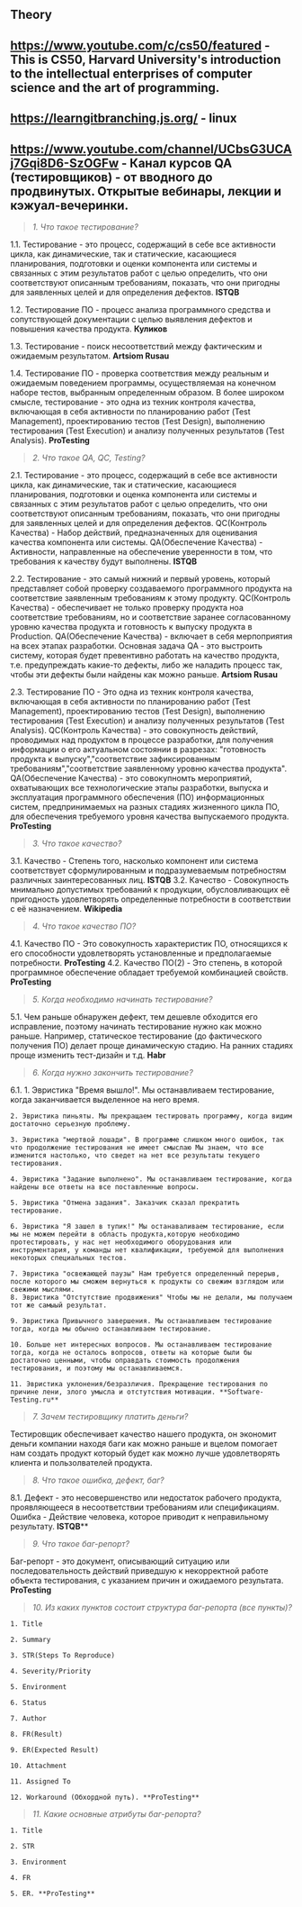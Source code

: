 ## Theory

## https://www.youtube.com/c/cs50/featured - This is CS50, Harvard University's introduction to the intellectual enterprises of computer science and the art of programming.

## https://learngitbranching.js.org/ - linux

## https://www.youtube.com/channel/UCbsG3UCAj7Gqi8D6-SzOGFw - Канал курсов QA (тестировщиков) - от вводного до продвинутых. Открытые вебинары, лекции и кэжуал-вечеринки.

>*1. Что такое тестирование?*

1.1. Тестирование - это процесс, содержащий в себе все активности цикла, как динамические, так и статические, касающиеся планирования, подготовки и оценки компонента или системы и связанных с этим результатов работ с целью определить, что они соответствуют описанным требованиям, показать, что они пригодны для заявленных целей и для определения дефектов. **ISTQB**

1.2. Тестирование ПО - процесс анализа программного средства и сопутствующей документации с целью выявления дефектов и повышения качества продукта. **Куликов**

1.3. Тестирование - поиск несоответствий между фактическим и ожидаемым результатом. **Artsiom Rusau**

1.4. Тестирование ПО - проверка соответствия между реальным и ожидаемым поведением программы, осуществляемая на конечном наборе тестов, выбранным определенным образом. В более широком смысле, тестирование - это одна из техник контроля качества, включающая в себя активности по планированию работ (Test Management), проектированию тестов (Test Design), выполнению тестирования (Test Execution) и анализу полученных результатов (Test Analysis). **ProTesting**

>*2. Что такое QA, QC, Testing?*

2.1. Тестирование - это процесс, содержащий в себе все активности цикла, как динамические, так и статические, касающиеся планирования, подготовки и оценка компонента или системы и связанных с этим 		  результатов работ с целью определить, что они соответствуют описанным требованиям, показать, что они пригодны для заявленных целей и для определения дефектов.
QC(Контроль Качества) - Набор действий, предназначенных для оценивания качества компонента или системы.
QA(Обеспечение Качества) - Активности, направленные на обеспечение уверенности в том, что требования к качеству будут выполнены. **ISTQB**

2.2. Тестирование - это самый нижний и первый уровень, который представляет собой проверку создаваемого программного продукта на соответствие заявленным требованиям к этому продукту.
QC(Контроль Качества) - обеспечивает не только проверку продукта ноа соответствие требованиям, но и соответствие заранее согласованному уровню качества продукта и готовность к выпуску продукта в Production.
QA(Обеспечение Качества) - включает в себя мерпоприятия на всех этапах разработки. Основная задача QA - это выстроить систему, которая будет превентивно работать на качество продукта, т.е. предупреждать какие-то дефекты, либо же наладить процесс так, чтобы эти дефекты были найдены как можно раньше. **Artsiom Rusau**

2.3. Тестирование ПО - Это одна из техник контроля качества, включающая в себя активности по планированию работ (Test Management), проектированию тестов (Test Design), выполнению тестирования (Test Execution) и анализу полученных результатов (Test Analysis).
QC(Контроль Качества) - это совокупность действий, проводимых над продуктом в процессе разработки, для получения информации о его актуальном состоянии в разрезах: "готовность продукта к выпуску","соответствие зафиксированным требованиям","соответствие заявленному уровню качества продукта".
QA(Обеспечение Качества) -  это совокупномть мероприятий, охватывающих все технологические этапы разработки, выпуска и эксплуатация программного обеспечения (ПО) информационных систем, предпринимаемых на разных стадиях жизненного цикла ПО, для обеспечения требуемого уровня качества выпускаемого продукта. **ProTesting**

>*3. Что такое качество?*

3.1. Качество - Степень того, насколько компонент или система соответствует сформулированным и подразумеваемым потребностям различных заинтересованных лиц. **ISTQB**
3.2. Качество - Совокупность мнимально допустимых требований к продукции, обусловливающих её пригодность удовлетворять определенные потребности в соответствии с её назначением. **Wikipedia**

>*4. Что такое качество ПО?*

4.1. Качество ПО - Это совокупность характеристик ПО, относящихся к его способности удовлетворять установленные и предполагаемые потребности. **ProTesting**
4.2. Качество ПО(2) - Это степень, в которой программное обеспечение обладает требуемой комбинацией свойств. **ProTesting**

>*5. Когда необходимо начинать тестирование?*

5.1. Чем раньше обнаружен дефект, тем дешевле обходится его исправление, поэтому начинать тестирование нужно как можно раньше. Например, статическое тестирование (до фактического получения ПО) делает проще динамическую стадию. На ранних стадиях проще изменить тест-дизайн и т.д. **Habr**

>*6. Когда нужно закончить тестирование?*

6.1.
	1. Эвристика "Время вышло!". Мы останавливаем тестирование, когда заканчивается выделенное на него время.
	
	2. Эвристика пиньяты. Мы прекращаем тестировать программу, когда видим достаточно серьезную проблему.
	
	3. Эвристика "мертвой лошади". В программе слишком много ошибок, так что продолжение тестирования не имеет смыслаю Мы знаем, что все изменится настолько, что сведет на нет все результаты текущего тестирования.
	
	4. Эвристика "Задание выполнено". Мы останавливаем тестирование, когда найдены все ответы на все поставленные вопросы.
	
	5. Эвристика "Отмена задания". Заказчик сказал прекратить тестирование.
	
	6. Эвристика "Я зашел в тупик!" Мы останаваливаем тестирование, если мы не можем перейти в область продукта,которую необходимо протестировать, у нас нет необходимого оборудования или инструментария, у команды нет квалификации, требуемой для выполнения некоторых специальных тестов.
	
	7. Эвристика "освежающей паузы" Нам требуется определенный перерыв, после которого мы сможем вернуться к продукты со свежим взглядом или свежими мыслями.
	8. Эвристика "Отстутствие продвижения" Чтобы мы не делали, мы получаем тот же самыый результат.
	
	9. Эвристика Привычного завершения. Мы останавливаем тестирование тогда, когда мы обычно останавливаем тестирование.
	
	10. Больше нет интересных вопросов. Мы останавливаем тестирование тогда, когда не осталось вопросов, ответы на которые были бы достаточно ценными, чтобы оправдать стоимость продолжения тестирования, и поэтому мы останавливаемся. 
	
	11. Эвристика уклонения/безразличия. Прекращение тестирования по причине лени, злого умысла и отстутствия мотивации. **Software-Testing.ru**
	
>*7. Зачем тестировщику платить деньги?*

Тестировщик обеспечивает качество нашего продукта, он экономит деньги компании находя баги как можно раньше и вцелом помогает нам создать продукт который будет как можно лучше удовлетворять клиента и пользолвателей продукта.

>*8. Что такое ошибка, дефект, баг?*

8.1. Дефект - это несовершенство или недостаток рабочего продукта, проявляющееся в несоответствии требованиям или спецификациям.
Ошибка - Действие человека, которое приводит к неправильному результату. **ISTQB****

>*9. Что такое баг-репорт?*

Баг-репорт - это документ, описывающий ситуацию или последовательность действий приведшую к некорректной работе объекта тестирования, с указанием причин и ожидаемого результата. **ProTesting**

>*10. Из каких пунктов состоит структура баг-репорта (все пункты)?*

	1. Title
	
	2. Summary
	
	3. STR(Steps To Reproduce)
	
	4. Severity/Priority
	
	5. Environment
	
	6. Status
	
	7. Author 
	
	8. FR(Result)
	
	9. ER(Expected Result)
	
	10. Attachment
	
	11. Assigned To
	
	12. Workaround (Обхордной путь). **ProTesting**
	
>*11. Какие основные атрибуты баг-репорта?*

	1. Title
	
	2. STR
	
	3. Environment
	
	4. FR
	
	5. ER. **ProTesting**

